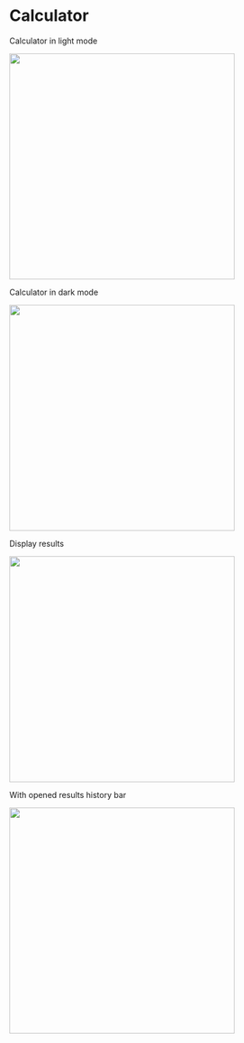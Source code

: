 # Calculator
<p>Calculator in light mode</p>
<img src="https://i.ibb.co/6wLSwjY/Zrzut-ekranu-2023-01-10-o-11-42-30.png" width="400">
<p>Calculator in dark mode<p>
<img src="https://i.ibb.co/znmM11S/Obraz-10-01-2023-godz-11-48.jpg" width="400">
<p>Display results</p>
<img src="https://i.ibb.co/YRHsrY4/Obraz-10-01-2023-godz-11-56.jpg" width="400">
<p>With opened results history bar</p>
<img src="https://i.ibb.co/2nhBfTH/Obraz-10-01-2023-godz-11-51.jpg" width="400">
